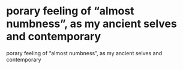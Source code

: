 # porary feeling of “almost numbness”, as my ancient selves and contemporary

porary feeling of “almost numbness”, as my ancient selves and contemporary